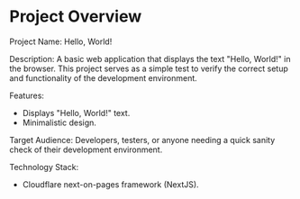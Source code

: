 # Project Overview

Project Name: Hello, World!

Description: A basic web application that displays the text "Hello, World!" in the browser. This project serves as a simple test to verify the correct setup and functionality of the development environment.

Features:

*   Displays "Hello, World!" text.
*   Minimalistic design.

Target Audience: Developers, testers, or anyone needing a quick sanity check of their development environment.

Technology Stack:

*   Cloudflare next-on-pages framework (NextJS).